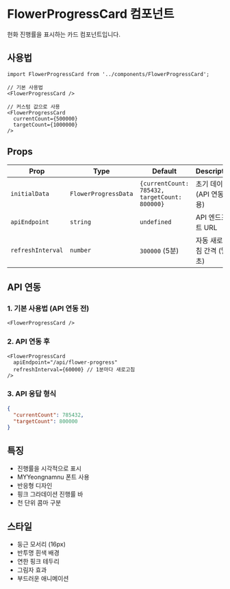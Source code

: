 # FlowerProgressCard 컴포넌트

헌화 진행률을 표시하는 카드 컴포넌트입니다.

## 사용법

```tsx
import FlowerProgressCard from '../components/FlowerProgressCard';

// 기본 사용법
<FlowerProgressCard />

// 커스텀 값으로 사용
<FlowerProgressCard
  currentCount={500000}
  targetCount={1000000}
/>
```

## Props

| Prop              | Type                 | Default                                       | Description                 |
| ----------------- | -------------------- | --------------------------------------------- | --------------------------- |
| `initialData`     | `FlowerProgressData` | `{currentCount: 785432, targetCount: 800000}` | 초기 데이터 (API 연동 전용) |
| `apiEndpoint`     | `string`             | `undefined`                                   | API 엔드포인트 URL          |
| `refreshInterval` | `number`             | `300000` (5분)                                | 자동 새로고침 간격 (밀리초) |

## API 연동

### 1. 기본 사용법 (API 연동 전)

```tsx
<FlowerProgressCard />
```

### 2. API 연동 후

```tsx
<FlowerProgressCard
  apiEndpoint="/api/flower-progress"
  refreshInterval={60000} // 1분마다 새로고침
/>
```

### 3. API 응답 형식

```json
{
  "currentCount": 785432,
  "targetCount": 800000
}
```

## 특징

- 진행률을 시각적으로 표시
- MYYeongnamnu 폰트 사용
- 반응형 디자인
- 핑크 그라데이션 진행률 바
- 천 단위 콤마 구분

## 스타일

- 둥근 모서리 (16px)
- 반투명 흰색 배경
- 연한 핑크 테두리
- 그림자 효과
- 부드러운 애니메이션
